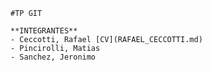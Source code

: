     #TP GIT

    **INTEGRANTES**
    - Ceccotti, Rafael [CV](RAFAEL_CECCOTTI.md)
    - Pincirolli, Matias
    - Sanchez, Jeronimo